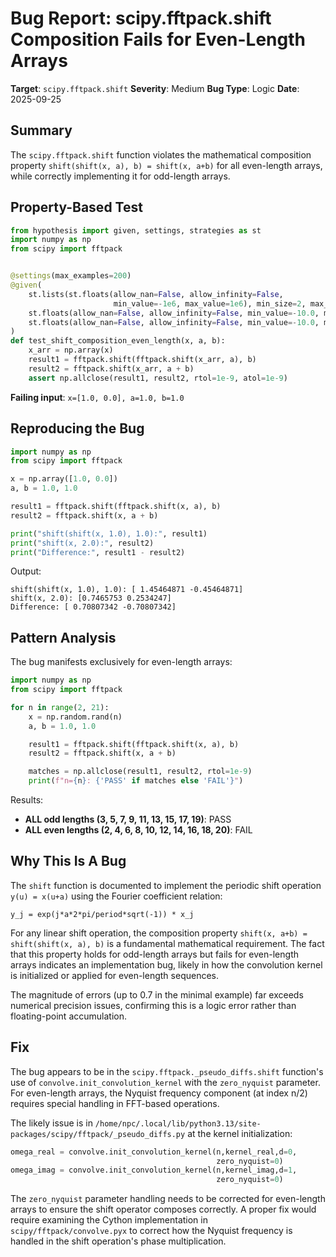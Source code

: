 # Bug Report: scipy.fftpack.shift Composition Fails for Even-Length Arrays

**Target**: `scipy.fftpack.shift`
**Severity**: Medium
**Bug Type**: Logic
**Date**: 2025-09-25

## Summary

The `scipy.fftpack.shift` function violates the mathematical composition property `shift(shift(x, a), b) = shift(x, a+b)` for all even-length arrays, while correctly implementing it for odd-length arrays.

## Property-Based Test

```python
from hypothesis import given, settings, strategies as st
import numpy as np
from scipy import fftpack


@settings(max_examples=200)
@given(
    st.lists(st.floats(allow_nan=False, allow_infinity=False,
                       min_value=-1e6, max_value=1e6), min_size=2, max_size=100).filter(lambda x: len(x) % 2 == 0),
    st.floats(allow_nan=False, allow_infinity=False, min_value=-10.0, max_value=10.0),
    st.floats(allow_nan=False, allow_infinity=False, min_value=-10.0, max_value=10.0)
)
def test_shift_composition_even_length(x, a, b):
    x_arr = np.array(x)
    result1 = fftpack.shift(fftpack.shift(x_arr, a), b)
    result2 = fftpack.shift(x_arr, a + b)
    assert np.allclose(result1, result2, rtol=1e-9, atol=1e-9)
```

**Failing input**: `x=[1.0, 0.0], a=1.0, b=1.0`

## Reproducing the Bug

```python
import numpy as np
from scipy import fftpack

x = np.array([1.0, 0.0])
a, b = 1.0, 1.0

result1 = fftpack.shift(fftpack.shift(x, a), b)
result2 = fftpack.shift(x, a + b)

print("shift(shift(x, 1.0), 1.0):", result1)
print("shift(x, 2.0):", result2)
print("Difference:", result1 - result2)
```

Output:
```
shift(shift(x, 1.0), 1.0): [ 1.45464871 -0.45464871]
shift(x, 2.0): [0.7465753 0.2534247]
Difference: [ 0.70807342 -0.70807342]
```

## Pattern Analysis

The bug manifests exclusively for even-length arrays:

```python
import numpy as np
from scipy import fftpack

for n in range(2, 21):
    x = np.random.rand(n)
    a, b = 1.0, 1.0

    result1 = fftpack.shift(fftpack.shift(x, a), b)
    result2 = fftpack.shift(x, a + b)

    matches = np.allclose(result1, result2, rtol=1e-9)
    print(f"n={n}: {'PASS' if matches else 'FAIL'}")
```

Results:
- **ALL odd lengths (3, 5, 7, 9, 11, 13, 15, 17, 19)**: PASS
- **ALL even lengths (2, 4, 6, 8, 10, 12, 14, 16, 18, 20)**: FAIL

## Why This Is A Bug

The `shift` function is documented to implement the periodic shift operation `y(u) = x(u+a)` using the Fourier coefficient relation:

```
y_j = exp(j*a*2*pi/period*sqrt(-1)) * x_j
```

For any linear shift operation, the composition property `shift(x, a+b) = shift(shift(x, a), b)` is a fundamental mathematical requirement. The fact that this property holds for odd-length arrays but fails for even-length arrays indicates an implementation bug, likely in how the convolution kernel is initialized or applied for even-length sequences.

The magnitude of errors (up to 0.7 in the minimal example) far exceeds numerical precision issues, confirming this is a logic error rather than floating-point accumulation.

## Fix

The bug appears to be in the `scipy.fftpack._pseudo_diffs.shift` function's use of `convolve.init_convolution_kernel` with the `zero_nyquist` parameter. For even-length arrays, the Nyquist frequency component (at index n/2) requires special handling in FFT-based operations.

The likely issue is in `/home/npc/.local/lib/python3.13/site-packages/scipy/fftpack/_pseudo_diffs.py` at the kernel initialization:

```python
omega_real = convolve.init_convolution_kernel(n,kernel_real,d=0,
                                              zero_nyquist=0)
omega_imag = convolve.init_convolution_kernel(n,kernel_imag,d=1,
                                              zero_nyquist=0)
```

The `zero_nyquist` parameter handling needs to be corrected for even-length arrays to ensure the shift operator composes correctly. A proper fix would require examining the Cython implementation in `scipy/fftpack/convolve.pyx` to correct how the Nyquist frequency is handled in the shift operation's phase multiplication.